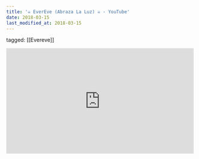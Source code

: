 ```yaml
---
title: '☠ EverEve (Abraza La Luz) ☠ - YouTube'
date: 2018-03-15
last_modified_at: 2018-03-15
---
```

tagged: [[Evereve]]
<iframe allow="accelerometer; autoplay; clipboard-write; encrypted-media; gyroscope; picture-in-picture" allowfullscreen="" frameborder="0" height="281" id="youtube_iframe" src="https://www.youtube.com/embed/opqJL3b98yc?feature=oembed&amp;enablejsapi=1&amp;origin=https://safe.txmblr.com&amp;wmode=opaque" width="500"></iframe>